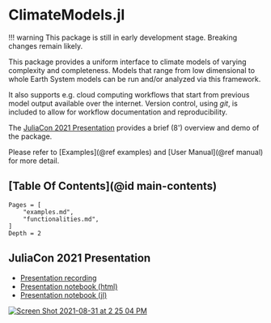 # ClimateModels.jl

!!! warning
    This package is still in early development stage. Breaking changes remain likely.

This package provides a uniform interface to climate models of varying complexity and completeness. Models that range from low dimensional to whole Earth System models can be run and/or analyzed via this framework. 

It also supports e.g. cloud computing workflows that start from previous model output available over the internet. Version control, using _git_, is included to allow for workflow documentation and reproducibility.

The [JuliaCon 2021 Presentation](@ref) provides a brief (8') overview and demo of the package.

Please refer to [Examples](@ref examples) and [User Manual](@ref manual)  for more detail. 

## [Table Of Contents](@id main-contents)

```@contents
Pages = [
    "examples.md",
    "functionalities.md",
]
Depth = 2
```

## JuliaCon 2021 Presentation

- [Presentation recording](https://youtu.be/XR5hKCja0uw)
- [Presentation notebook (html)](ClimateModelsJuliaCon2021.html)
- [Presentation notebook (jl)](ClimateModelsJuliaCon2021.jl)

[![Screen Shot 2021-08-31 at 2 25 04 PM](https://user-images.githubusercontent.com/20276764/131556274-48f3df13-0608-4cd0-acf9-c3e29894a32c.png)](https://youtu.be/XR5hKCja0uw)
